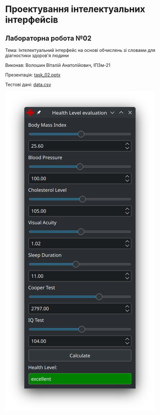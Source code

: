 
# Проектування інтелектуальних інтерфейсів
## Лабораторна робота №02

Тема: Інтелектуальний інтерфейс на основі обчислень зі словами для діагностики здоров'я людини

Виконав: Волошин Віталій Анатолійович, ІПЗм-21

Презентація: [task_02.pptx](task_02.pptx)  

Тестові дані: [data.csv](data.csv)

![Main window](window.png)
